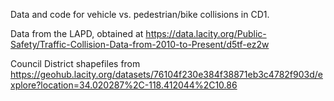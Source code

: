 Data and code for vehicle vs. pedestrian/bike collisions in CD1. 

Data from the LAPD, obtained at https://data.lacity.org/Public-Safety/Traffic-Collision-Data-from-2010-to-Present/d5tf-ez2w

Council District shapefiles from https://geohub.lacity.org/datasets/76104f230e384f38871eb3c4782f903d/explore?location=34.020287%2C-118.412044%2C10.86
